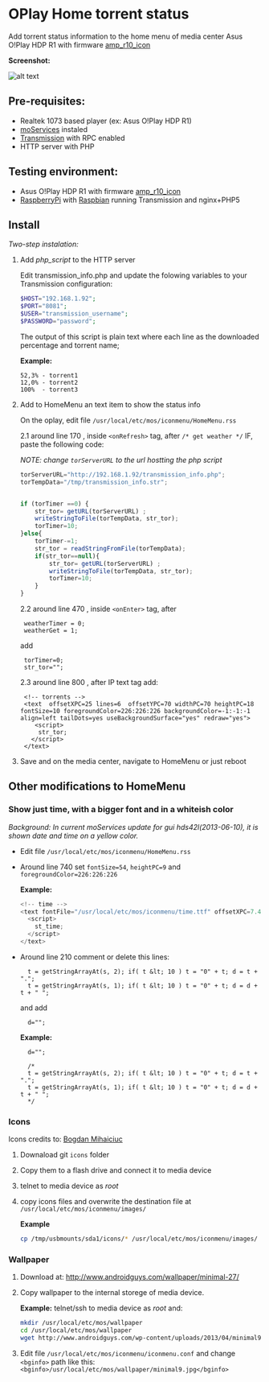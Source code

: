 # OPlay Home torrent statusAdd torrent status information to the home menu of media center Asus O!Play HDP R1 with firmware [amp_r10_icon](http://www.moservices.org/forum/viewtopic.php?f=12&t=1030)
**Screenshot:** ![alt text](https://github.com/bacl/oplay-mymod/raw/master/printscreen_homeMenu.jpg "Screenshot")## Pre-requisites:+ Realtek 1073 based player  (ex: Asus O!Play HDP R1)+ [moServices](https://sites.google.com/site/farvoice/) instaled + [Transmission](http://www.transmissionbt.com/) with RPC enabled
+ HTTP server with PHP## Testing environment:+ Asus O!Play HDP R1 with firmware [amp_r10_icon](http://www.moservices.org/forum/viewtopic.php?f=12&t=1030)+ [RaspberryPi](http://www.raspberrypi.org/) with [Raspbian](http://www.raspbian.org/) running Transmission and nginx+PHP5 
	## Install 

*Two-step instalation:*1. Add *php_script* to the HTTP server 	Edit transmission_info.php and update the folowing variables to your Transmission configuration:	```php	$HOST="192.168.1.92";	$PORT="8081";	$USER="transmission_username";	$PASSWORD="password";	```		The output of this script is plain text where each line as the downloaded percentage and torrent name;		**Example:**	```	52,3% - torrent1	12,0% - torrent2	100%  - torrent3	```2. Add to HomeMenu an text item to show the status info
	On the oplay, edit file `/usr/local/etc/mos/iconmenu/HomeMenu.rss`
 	2.1 around line 170 , inside `<onRefresh>` tag, after `/* get weather */` IF, paste the following code:
		*NOTE: change `torServerURL` to the url hostting the php script*	```javascript  	torServerURL="http://192.168.1.92/transmission_info.php";	torTempData="/tmp/transmission_info.str";		if (torTimer ==0) {		str_tor= getURL(torServerURL) ; 		writeStringToFile(torTempData, str_tor);  		torTimer=10;	}else{		torTimer-=1;		str_tor = readStringFromFile(torTempData); 		if(str_tor==null){			str_tor= getURL(torServerURL) ; 			writeStringToFile(torTempData, str_tor);  			torTimer=10;		}	}	```  	2.2 around line 470 , inside `<onEnter>` tag, after 
	 		weatherTimer = 0; 		weatherGet = 1; 	add 		torTimer=0; 		str_tor="";		2.3 around line 800 , after IP text tag add: 		<!-- torrents --> 		<text  offsetXPC=25 lines=6  offsetYPC=70 widthPC=70 heightPC=18 fontSize=10 foregroundColor=226:226:226 backgroundColor=-1:-1:-1 align=left tailDots=yes useBackgroundSurface="yes" redraw="yes">		   <script> 			str_tor; 		  </script> 		</text> 
3. Save and on the media center, navigate to HomeMenu or just reboot
 
   
 
 
## Other modifications to HomeMenu
### Show just time, with a bigger font and in a whiteish color
*Background: In current moServices update for gui hds42l(2013-06-10), it is shown date and time on a yellow color.*

	
+ Edit file `/usr/local/etc/mos/iconmenu/HomeMenu.rss`

+ Around line 740 set `fontSize=54`, `heightPC=9` and `foregroundColor=226:226:226`
			**Example:**
	```javascript  	<!-- time --> 	<text fontFile="/usr/local/etc/mos/iconmenu/time.ttf" offsetXPC=7.42 offsetYPC=9 widthPC=45 heightPC=9 fontSize=54 foregroundColor=226:226:226 backgroundColor=-1:-1:-1 align=left tailDots=yes useBackgroundSurface="yes" redraw="yes">	  <script> 		st_time; 	  </script> 	</text>	```   + Around line 210 comment or delete this lines:  		t = getStringArrayAt(s, 2); if( t &lt; 10 ) t = "0" + t; d = t + "."; 		t = getStringArrayAt(s, 1); if( t &lt; 10 ) t = "0" + t; d = d + t + " "; 	and add 		d="";			**Example:**		d="";	 
				/*		t = getStringArrayAt(s, 2); if( t &lt; 10 ) t = "0" + t; d = t + ".";		t = getStringArrayAt(s, 1); if( t &lt; 10 ) t = "0" + t; d = d + t + " ";		*/		
				

### Icons
 
Icons credits to: [Bogdan Mihaiciuc](http://bogo-d.deviantart.com/)

1. Downaload git `icons` folder
2. Copy them to a flash drive and connect it to media device
3. telnet to media device as *root*
4. copy icons files and overwrite the destination file at `/usr/local/etc/mos/iconmenu/images/`

	**Example**
	```sh
	cp /tmp/usbmounts/sda1/icons/* /usr/local/etc/mos/iconmenu/images/
	```
				 ### Wallpaper1. Download at: http://www.androidguys.com/wallpaper/minimal-27/ 2. Copy wallpaper to the internal storege of media device.	**Example:** telnet/ssh to media device as *root* and:	```sh	mkdir /usr/local/etc/mos/wallpaper  	cd /usr/local/etc/mos/wallpaper  	wget http://www.androidguys.com/wp-content/uploads/2013/04/minimal9.jpg 	```3. Edit file `/usr/local/etc/mos/iconmenu/iconmenu.conf` and change `<bginfo>` path like this:`<bginfo>/usr/local/etc/mos/wallpaper/minimal9.jpg</bginfo>` 